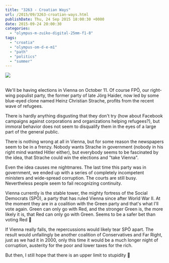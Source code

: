 ```yaml
---
title: "3263 - Croatian Ways"
url: /2015/09/3263-croatian-ways.html
publishDate: Thu, 24 Sep 2015 18:00:30 +0000
date: 2015-09-24 20:00:30
categories: 
  - "olympus-m-zuiko-digital-25mm-f1-8"
tags: 
  - "croatia"
  - "olympus-om-d-e-m1"
  - "path"
  - "politics"
  - "summer"
---
```

<div class="container">
<div class="center"><a target="_blank" href="https://d25zfm9zpd7gm5.cloudfront.net/1200x1200/2015/20150803_085305_lr.jpg"><img class="webfeedsFeaturedVisual" src="https://d25zfm9zpd7gm5.cloudfront.net/0600x0600/2015/20150803_085305_lr.jpg" /></a></div>
</div>
<br />

We'll be having elections in Vienna on October 11. Of course FPÖ, our right-wing populist party, the former party of late Jörg Haider, now led by some blue-eyed clone named Heinz Christian Strache, profits from the recent wave of refugees.

There is hardly anything disgusting that they don't try (how about Facebook campaigns against corporations and organizations helping refugees?), but immoral behavior does not seem to disqualify them in the eyes of a large part of the general public.

<a target="_blank" href="https://d25zfm9zpd7gm5.cloudfront.net/1200x1200/2015/20150803_084907_lr.jpg"><img style="margin: 0pt 10px 0pt 0px; float: left;" src="https://d25zfm9zpd7gm5.cloudfront.net/0150x0150/2015/20150803_084907_lr.jpg" alt="" border="0" /></a> There is nothing wrong at all in Vienna, but for some reason the newspapers seem to be in a frenzy. Nobody wants Strache in government (nobody in his right mind wanted Hitler either), but everybody seems to be fascinated by the idea, that Strache could win the elections and "take Vienna".

<a target="_blank" href="https://d25zfm9zpd7gm5.cloudfront.net/1200x1200/2015/20150802_112659_lr.jpg"><img style="margin: 0pt 0px 0pt 10px; float: right;" src="https://d25zfm9zpd7gm5.cloudfront.net/0150x0150/2015/20150802_112659_lr.jpg" alt="" border="0" /></a> Even the idea causes me nightmares. The last time this party was in government, we ended up with a series of completely incompetent ministers and wide-spread corruption. The courts are still busy. Nevertheless people seem to fail recognizing continuity. 

Vienna currently is the stable tower, the mighty fortress of the Social Democrats (SPÖ), a party that has ruled Vienna since after World War II. At the moment they are in a coalition with the Green party and that's what I'll vote again. Green can only go with Red, and the stronger Green is, the more likely it is, that Red can only go with Green. Seems to be a safer bet than voting Red 🙂

If Vienna really falls, the repercussions would likely tear SPÖ apart. The result would unfailingly be another coalition of Conservatives and Far Right, just as we had it in 2000, only this time it would be a much longer night of corruption, austerity for the poor and lower taxes for the rich.

But then, I still hope that there is an upper limit to stupidity 🙂
